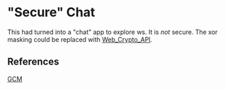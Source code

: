 # "Secure" Chat

This had turned into a "chat" app to explore ws.  It is *not* secure.  The xor masking could be replaced with [Web_Crypto_API](https://developer.mozilla.org/en-US/docs/Web/API/Web_Crypto_API).

## References

[GCM](https://github.com/mdn/dom-examples/blob/main/web-crypto/encrypt-decrypt/aes-gcm.js)
